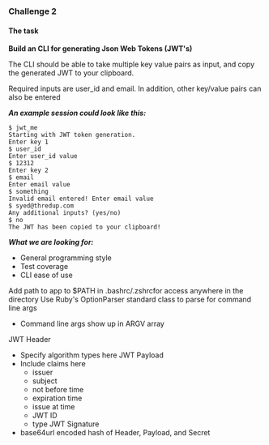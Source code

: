 ### **Challenge 2**

#### **The task**

**Build an CLI for generating Json Web Tokens (JWT's)**

The CLI should be able to take multiple key value pairs as input, and copy the generated JWT to your clipboard.

Required inputs are user_id and email. In addition, other key/value pairs can also be entered


***An example session could look like this:***

    $ jwt_me
    Starting with JWT token generation.
    Enter key 1
    $ user_id
    Enter user_id value
    $ 12312
    Enter key 2
    $ email
    Enter email value
    $ something
    Invalid email entered! Enter email value
    $ syed@thredup.com
    Any additional inputs? (yes/no)
    $ no
    The JWT has been copied to your clipboard!
    
  ***What we are looking for:***
  - General programming style
  - Test coverage
  - CLI ease of use



Add path to app to $PATH in .bashrc/.zshrcfor access anywhere in the directory
Use Ruby's OptionParser standard class to parse for command line args
  - Command line args show up in ARGV array


JWT Header
  - Specify algorithm types here
JWT Payload
  - Include claims here
    - issuer
    - subject
    - not before time
    - expiration time
    - issue at time
    - JWT ID
    - type
JWT Signature
  - base64url encoded hash of Header, Payload, and Secret